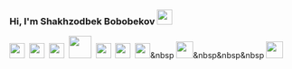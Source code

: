 ### Hi, I'm Shakhzodbek Bobobekov <img src="https://media.giphy.com/media/hvRJCLFzcasrR4ia7z/giphy.gif" width="27px" >
<span><img src="https://www.freepnglogos.com/uploads/html5-logo-png/html5-logo-html-logo-10.png" width="27px" ></span>&nbsp;
<span><img src="https://www.yolearnonline.com/img/css.png" width="27px" ></span>&nbsp;
<span><img src="https://sass-lang.com/assets/img/styleguide/white-e44bed0d.png" width="27px"></span>&nbsp;
<span><img src="https://hminteractive.io/wp-content/uploads/2016/02/Boostrap-Logo.png" width="40px" ></span>&nbsp;
<span><img src="https://www.blockknowledge.co/wp-content/uploads/2021/05/Js.png" width="27px" ></span>&nbsp;
<span><img src="https://brandslogos.com/wp-content/uploads/thumbs/redux-logo-vector.svg" width="27px" ></span>&nbsp;
<span><img src="https://bradysnuggs.net/img/Redux.png" width="27px"></span>&nbsp
<span><img src="https://seeklogo.com/images/N/next-js-logo-8FCFF51DD2-seeklogo.com.png" width="30px"></span>&nbsp&nbsp&nbsp
<span><img src="https://upload.wikimedia.org/wikipedia/commons/thumb/1/17/GraphQL_Logo.svg/2048px-GraphQL_Logo.svg.png" width="30px"></span>




